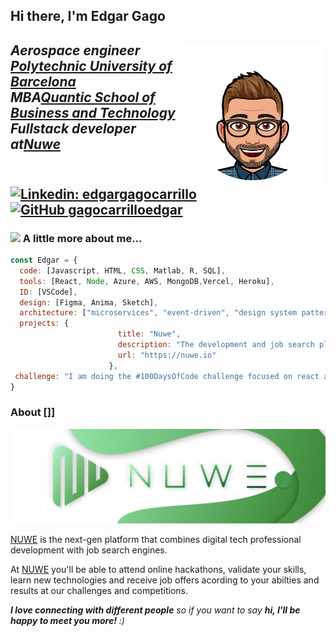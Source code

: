 <h2> Hi there, I'm Edgar Gago <h2>

<img align='right' src="./Assets/profile.png" width="230">

<p><em>Aerospace engineer <a href="https://upc.edu">Polytechnic University of Barcelona</a>
</br>MBA<a href="https://quantic.edu/">Quantic School of Business and Technology</a>
</br>Fullstack developer at<a href="https://nuwe.io">Nuwe</a>
</em></p>


[![Linkedin: edgargagocarrillo](https://img.shields.io/badge/-thaianebraga-blue?style=flat-square&logo=Linkedin&logoColor=white&link=https://www.linkedin.com/in/edgargagocarrillo/)](https://www.linkedin.com/in/edgargagocarrillo/)
[![GitHub gagocarrilloedgar](https://img.shields.io/github/followers/gagocarrilloedgar?label=follow&style=social)](https://github.com/gagocarrilloedgar)


### <img src="https://media.giphy.com/media/VgCDAzcKvsR6OM0uWg/giphy.gif" width="50"> A little more about me...  

```javascript
const Edgar = {
  code: [Javascript, HTML, CSS, Matlab, R, SQL],
  tools: [React, Node, Azure, AWS, MongoDB,Vercel, Heroku],
  ID: [VSCode],
  design: [Figma, Anima, Sketch],
  architecture: ["microservices", "event-driven", "design system pattern"],
  projects: {
                        title: "Nuwe",
                        description: "The development and job search platform of the future",
                        url: "https://nuwe.io"
                      },
 challenge: "I am doing the #100DaysOfCode challenge focused on react and typescript"
}
```


### About []]

![Nuwe](./cover.png)


[NUWE](https://nuwe.io) is the next-gen platform that combines digital tech professional development with job search engines.


At [NUWE](https://nuwe.io) you'll be able to attend online hackathons, validate your skills, learn new technologies and receive job offers acording to your abilties and results at our challenges and competitions.


<em><b>I love connecting with different people</b> so if you want to say <b>hi, I'll be happy to meet you more!</b> :)</em>




